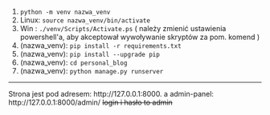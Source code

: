1) `python -m venv nazwa_venv`
2) Linux: `source nazwa_venv/bin/activate`
2) Win : `./venv/Scripts/Activate.ps` ( należy zmienić ustawienia powershell'a, aby akceptował wywoływanie skryptów za pom. komend )
3) (nazwa_venv): `pip install -r requirements.txt`
4) (nazwa_venv): `pip install --upgrade pip`
5) (nazwa_venv): `cd personal_blog`
6) (nazwa_venv): `python manage.py runserver`
<hr>
Strona jest pod adresem: http://127.0.0.1:8000.
a admin-panel: http://127.0.0.1:8000/admin/
<s>login i hasło to admin</s>